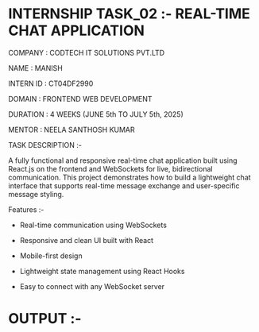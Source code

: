 # INTERNSHIP TASK_02 :- REAL-TIME CHAT APPLICATION

COMPANY : CODTECH IT SOLUTIONS PVT.LTD

NAME : MANISH

INTERN ID : CT04DF2990

DOMAIN : FRONTEND WEB DEVELOPMENT

DURATION : 4 WEEKS (JUNE 5th TO JULY 5th, 2025)

MENTOR : NEELA SANTHOSH KUMAR

TASK DESCRIPTION :-

A fully functional and responsive real-time chat application built using React.js on the frontend and WebSockets for live, bidirectional communication. This project demonstrates how to build a lightweight chat interface that supports real-time message exchange and user-specific message styling.

Features :-

- Real-time communication using WebSockets

- Responsive and clean UI built with React

- Mobile-first design

- Lightweight state management using React Hooks

- Easy to connect with any WebSocket server

# OUTPUT :-
